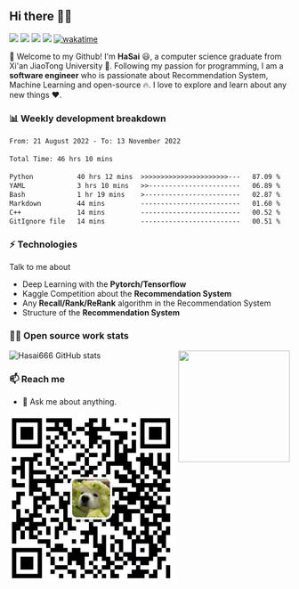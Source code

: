 ## Hi there 👋🤓

 <p>
  <img src="http://views.whatilearened.today/views/github/HaSai666/views.svg"/>
  <a href="https://github.com/HaSai666/"><img src="https://img.shields.io/github/followers/HaSai666?color=%234CC61E&label=GitHub%20Followers%20%3A"/></a>
  <a href="https://github.com/HaSai666/"><img src="https://badges.frapsoft.com/os/v2/open-source.svg?v=103"/></a>
  <a href="306178200@qq.com"><img src="https://img.shields.io/badge/Ask%20me-anything-1abc9c.svg"/></a>
<a href="https://wakatime.com/badge/user/4f5f529d-94ee-4a12-94de-38e886b0219b/project/d096186b-ccff-4f48-8634-0933368ab051"><img src="https://wakatime.com/badge/user/4f5f529d-94ee-4a12-94de-38e886b0219b/project/d096186b-ccff-4f48-8634-0933368ab051.svg" alt="wakatime"></a>
 </p>

🎉 Welcome to my Github! I'm **HaSai** 😃, a computer science graduate from Xi'an JiaoTong University 🏫.
Following my passion for programming, I am a **software engineer** who is passionate about Recommendation System, Machine Learning and open-source 🔥. 
I love to explore and learn about any new things ❤️.

### 📊 Weekly development breakdown  
<!--START_SECTION:waka-->

```text
From: 21 August 2022 - To: 13 November 2022

Total Time: 46 hrs 10 mins

Python           40 hrs 12 mins  >>>>>>>>>>>>>>>>>>>>>>---   87.09 %
YAML             3 hrs 10 mins   >>-----------------------   06.89 %
Bash             1 hr 19 mins    >------------------------   02.87 %
Markdown         44 mins         -------------------------   01.60 %
C++              14 mins         -------------------------   00.52 %
GitIgnore file   14 mins         -------------------------   00.51 %
```

<!--END_SECTION:waka-->
 
### ⚡ Technologies
Talk to me about
- Deep Learning with the **Pytorch/Tensorflow**
- Kaggle Competition about the **Recommendation System**
- Any **Recall/Rank/ReRank** algorithm in the Recommendation System
- Structure of the **Recommendation System**

### 👨‍💻 Open source work stats
![Hasai666 GitHub stats](https://github-readme-stats.vercel.app/api?username=HaSai666&show_icons=true&theme=tokyonight)
<img align='right' src='https://octodex.github.com/images/hula_loop_octodex03.gif' width = "200" height = "200">
### 📫 Reach me 
- 💬 Ask me about anything.

<img src="Wechat.jpeg" width = "300" height = "300"  />